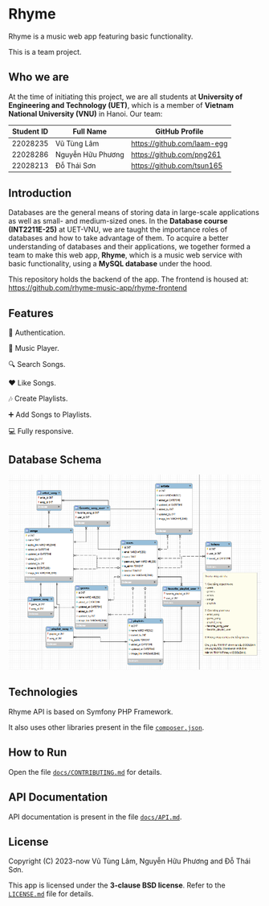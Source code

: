 # Rhyme

Rhyme is a music web app featuring basic functionality.

This is a team project.

## Who we are

At the time of initiating this project, we are all students at
**University of Engineering and Technology (UET)**, which is a
member of **Vietnam National University (VNU)** in Hanoi. Our team:

| Student ID |     Full Name     |          GitHub Profile         |
| :--------: | ----------------- | ------------------------------- |
|  22028235  | Vũ Tùng Lâm       | <https://github.com/laam-egg>   |
|  22028286  | Nguyễn Hữu Phương | <https://github.com/png261>     |
|  22028213  | Đỗ Thái Sơn       | <https://github.com/tsun165>    |

## Introduction

Databases are the general means of storing data in large-scale applications
as well as small- and medium-sized ones. In the **Database course (INT2211E-25)**
at UET-VNU, we are taught the importance roles of databases and how to take
advantage of them. To acquire a better understanding of databases and their
applications, we together formed a team to make this web app, **Rhyme**, which
is a music web service with basic functionality, using a **MySQL database**
under the hood.

This repository holds the backend of the app. The frontend is housed at:
<https://github.com/rhyme-music-app/rhyme-frontend>

## Features

🔐 Authentication.

🎵 Music Player.

🔍 Search Songs.

❤️  Like Songs.

🎶 Create Playlists.

➕ Add Songs to Playlists.

💻 Fully responsive.


## Database Schema

<img src="/docs/erd.png" alt="ERD" title="Database Schema">



## Technologies

Rhyme API is based on Symfony PHP Framework.

It also uses other libraries present in the file
[`composer.json`](/composer.json).

## How to Run

Open the file [`docs/CONTRIBUTING.md`](/docs/CONTRIBUTING.md) for details.

## API Documentation

API documentation is present in the file [`docs/API.md`](/docs/API.md).

## License

Copyright (C) 2023-now Vũ Tùng Lâm, Nguyễn Hữu Phương and Đỗ Thái Sơn.

This app is licensed under the **3-clause BSD license**. Refer to the
[`LICENSE.md`](/LICENSE.md) file for details.

